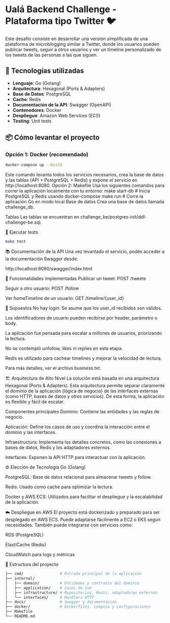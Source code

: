 # Ualá Backend Challenge - Plataforma tipo Twitter 🐦

Este desafío consiste en desarrollar una versión simplificada de una plataforma de microblogging similar a Twitter, donde los usuarios pueden publicar tweets, seguir a otros usuarios y ver un timeline personalizado de los tweets de las personas a las que siguen.

## 🧩 Tecnologías utilizadas

- **Lenguaje**: Go (Golang)
- **Arquitectura**: Hexagonal (Ports & Adapters)
- **Base de Datos**: PostgreSQL
- **Cache**: Redis
- **Documentación de la API**: Swagger (OpenAPI)
- **Contenedores**: Docker
- **Despliegue**: Amazon Web Services (ECS)
- **Testing**: Unit tests

## 📦 Cómo levantar el proyecto

### Opción 1: Docker (recomendado)

```bash
docker-compose up --build
```
Este comando levanta todos los servicios necesarios, crea la base de datos y las tablas (API + PostgreSQL + Redis) y expone el servicio en http://localhost:8080.
Opción 2: Makefile
Usá los siguientes comandos para correr la aplicación localmente con tu entorno:
make start-db     # Inicia PostgreSQL y Redis usando docker-compose
make run          # Corre la aplicación Go en modo local
Base de datos
Crea una base de datos llamada challenge_db.

Tablas
Las tablas se encuentran en challenge_be/postgres-init/ddl-challenge-be.sql.

🧪 Ejecutar tests
```bash
make test
```
📚 Documentación de la API
Una vez levantado el servicio, podés acceder a la documentación Swagger desde:

http://localhost:8080/swagger/index.html

🚀 Funcionalidades implementadas
Publicar un tweet: POST /tweets

Seguir a otro usuario: POST /follow

Ver homeTimeline de un usuario: GET /timeline/{user_id}

📌 Supuestos
No hay login: Se asume que los user_id recibidos son válidos.

Los identificadores de usuario pueden recibirse por header, parámetro o body.

La aplicación fue pensada para escalar a millones de usuarios, priorizando la lectura.

No se contempló unfollow, likes ni replies en esta etapa.

Redis es utilizado para cachear timelines y mejorar la velocidad de lectura.

Para más detalles, ver el archivo business.txt.

🏗️ Arquitectura de Alto Nivel
La solución está basada en una arquitectura Hexagonal (Ports & Adapters). Esta arquitectura permite separar claramente el dominio de la aplicación (lógica de negocio) de las interfaces externas (como HTTP, bases de datos y otros servicios). De esta forma, la aplicación es flexible y fácil de escalar.

Componentes principales
Dominio: Contiene las entidades y las reglas de negocio.

Aplicación: Define los casos de uso y coordina la interacción entre el dominio y las interfaces.

Infraestructura: Implementa los detalles concretos, como las conexiones a bases de datos, Redis y los adaptadores externos.

Interfaces: Exponen la API HTTP para interactuar con la aplicación.

⚙️ Elección de Tecnología
Go (Golang)

PostgreSQL: Base de datos relacional para almacenar tweets y follow.

Redis: Usado como cache para optimizar la lectura.

Docker y AWS ECS: Utilizados para facilitar el despliegue y la escalabilidad de la aplicación.

☁️ Despliegue en AWS
El proyecto está dockerizado y preparado para ser desplegado en AWS ECS. Puede adaptarse fácilmente a EC2 o EKS según necesidades. También puede integrarse con servicios como:

RDS (PostgreSQL)

ElastiCache (Redis)

CloudWatch para logs y métricas

📂 Estructura del proyecto
```bash
├── cmd/                # Entrada principal de la aplicación
├── internal/
│   ├── domain/         # Entidades y contratos del dominio
│   ├── application/    # Casos de uso
│   ├── infrastructure/ # Repositorios, Redis, adaptadores externos
│   └── interfaces/     # Handlers HTTP
├── docs/               # Swagger y documentación
├── docker/             # Dockerfiles, compose y configuraciones
├── Makefile
└── README.md
```

